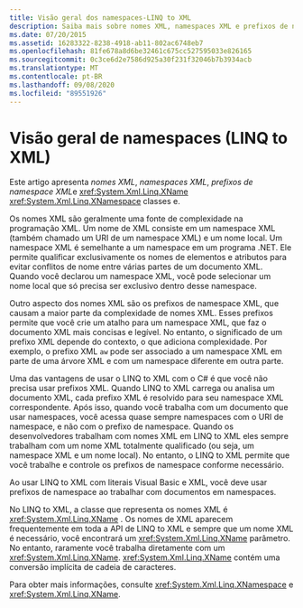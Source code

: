 ```yaml
---
title: Visão geral dos namespaces-LINQ to XML
description: Saiba mais sobre nomes XML, namespaces XML e prefixos de namespace XML e sobre as classes XName e XNamespace.
ms.date: 07/20/2015
ms.assetid: 16283322-8238-4918-ab11-802ac6748eb7
ms.openlocfilehash: 81fe678a8d6be32461c675cc527595033e826165
ms.sourcegitcommit: 0c3ce6d2e7586d925a30f231f32046b7b3934acb
ms.translationtype: MT
ms.contentlocale: pt-BR
ms.lasthandoff: 09/08/2020
ms.locfileid: "89551926"
---
```

# <a name="namespaces-overview-linq-to-xml"></a>Visão geral de namespaces (LINQ to XML)

Este artigo apresenta *nomes XML*, *namespaces XML*, *prefixos de namespace XML*e <xref:System.Xml.Linq.XName> <xref:System.Xml.Linq.XNamespace> classes e.

Os nomes XML são geralmente uma fonte de complexidade na programação XML. Um nome de XML consiste em um namespace XML (também chamado um URI de um namespace XML) e um nome local. Um namespace XML é semelhante a um namespace em um programa .NET. Ele permite qualificar exclusivamente os nomes de elementos e atributos para evitar conflitos de nome entre várias partes de um documento XML. Quando você declarou um namespace XML, você pode selecionar um nome local que só precisa ser exclusivo dentro desse namespace.

Outro aspecto dos nomes XML são os prefixos de namespace XML, que causam a maior parte da complexidade de nomes XML. Esses prefixos permite que você crie um atalho para um namespace XML, que faz o documento XML mais concisas e legível. No entanto, o significado de um prefixo XML depende do contexto, o que adiciona complexidade. Por exemplo, o prefixo XML `aw` pode ser associado a um namespace XML em parte de uma árvore XML e com um namespace diferente em outra parte.

Uma das vantagens de usar o LINQ to XML com o C# é que você não precisa usar prefixos XML. Quando LINQ to XML carrega ou analisa um documento XML, cada prefixo XML é resolvido para seu namespace XML correspondente. Após isso, quando você trabalha com um documento que usar namespaces, você acessa quase sempre namespaces com o URI de namespace, e não com o prefixo de namespace. Quando os desenvolvedores trabalham com nomes XML em LINQ to XML eles sempre trabalham com um nome XML totalmente qualificado (ou seja, um namespace XML e um nome local). No entanto, o LINQ to XML permite que você trabalhe e controle os prefixos de namespace conforme necessário.

Ao usar LINQ to XML com literais Visual Basic e XML, você deve usar prefixos de namespace ao trabalhar com documentos em namespaces.

No LINQ to XML, a classe que representa os nomes XML é <xref:System.Xml.Linq.XName> . Os nomes de XML aparecem frequentemente em toda a API de LINQ to XML e sempre que um nome XML é necessário, você encontrará um <xref:System.Xml.Linq.XName> parâmetro. No entanto, raramente você trabalha diretamente com um <xref:System.Xml.Linq.XName>. <xref:System.Xml.Linq.XName> contém uma conversão implícita de cadeia de caracteres.

Para obter mais informações, consulte <xref:System.Xml.Linq.XNamespace> e <xref:System.Xml.Linq.XName>.
